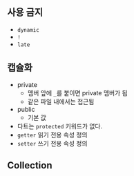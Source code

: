 
## 사용 금지
- `dynamic`
- `!`
- `late`

## 캡슐화
- private
	- 멤버 앞에 `_`를 붙이면 private 멤버가 됨
	- 같은 파일 내에서는 접근됨
- public
	- 기본 값
- 다트는 `protected` 키워드가 없다.
- `getter` 읽기 전용 속성 정의
- `setter` 쓰기 전용 속성 정의

## Collection